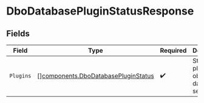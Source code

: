 # DboDatabasePluginStatusResponse


## Fields

| Field                                                                                      | Type                                                                                       | Required                                                                                   | Description                                                                                |
| ------------------------------------------------------------------------------------------ | ------------------------------------------------------------------------------------------ | ------------------------------------------------------------------------------------------ | ------------------------------------------------------------------------------------------ |
| `Plugins`                                                                                  | [][components.DboDatabasePluginStatus](../../models/components/dbodatabasepluginstatus.md) | :heavy_check_mark:                                                                         | Status of plugin(s) observing database server                                              |